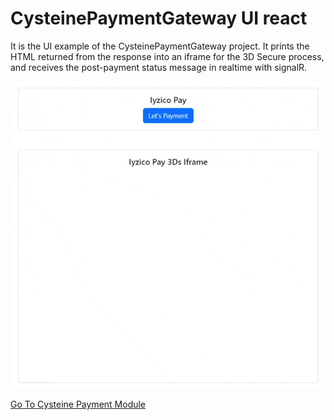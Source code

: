 # CysteinePaymentGateway UI react

It is the UI example of the CysteinePaymentGateway project. It prints the HTML returned from the response into an iframe for the 3D Secure process, and receives the post-payment status message in realtime with signalR.

<img src="https://github.com/burakpatat/cysteinepaymentgateway-ui/blob/main/public/cysteinepaymentgatewayui.gif" width="auto">

[Go To Cysteine Payment Module]([https://github.com/facebook/create-react-app](https://github.com/burakpatat/CysteinePaymentGateway))


